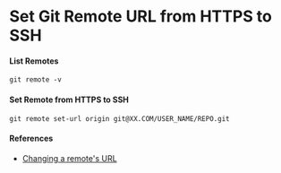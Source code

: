 # Set Git Remote URL from HTTPS to SSH

#### List Remotes

    git remote -v

#### Set Remote from HTTPS to SSH

    git remote set-url origin git@XX.COM/USER_NAME/REPO.git

#### References
* [Changing a remote's URL](https://help.github.com/articles/changing-a-remote-s-url/)
